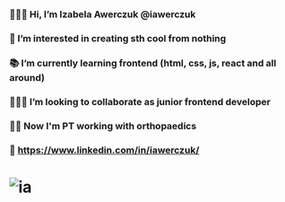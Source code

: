 ### 🙋🏼‍♀️ Hi, I’m Izabela Awerczuk @iawerczuk
### 👀 I’m interested in creating sth cool from nothing 
### 📚 I’m currently learning frontend (html, css, js, react and all around)
### 👩🏼‍💻 I’m looking to collaborate as junior frontend developer   
### 🙌🏻 Now I'm PT working with orthopaedics 
###  https://www.linkedin.com/in/iawerczuk/
# ![ia](https://user-images.githubusercontent.com/76216302/132400144-ed0087ee-6eb0-438b-95ff-9d2f9a5f0dcb.png)
